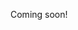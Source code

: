 <!--

Rather than using things like cut -c1, I think we need better interfaces for GNU utils.

Commands like first-char and columns are easier to use than tr and wrap.

-->

Coming soon!
